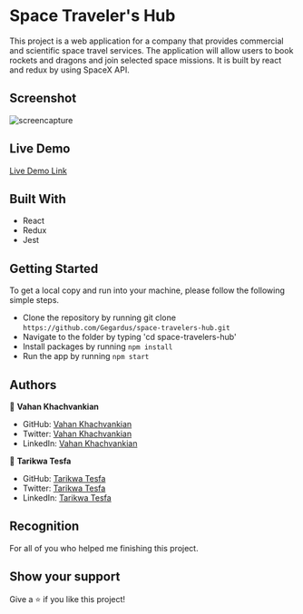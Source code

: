 # Space Traveler's Hub

This project is a web application for a company that provides commercial and scientific space travel services. The application will allow users to book rockets and dragons and join selected space missions. It is built by react and redux by using SpaceX API.

## Screenshot

![screencapture](https://user-images.githubusercontent.com/38283436/157690019-0a8d4bfa-2e4b-4998-8dd9-d5cf84750af1.png)

## Live Demo

[Live Demo Link]()

## Built With

- React
- Redux
- Jest

## Getting Started

To get a local copy and run into your machine, please follow the following simple steps.

- Clone the repository by running git clone `https://github.com/Gegardus/space-travelers-hub.git`
- Navigate to the folder by typing 'cd space-travelers-hub'
- Install packages by running `npm install`
- Run the app by running `npm start`

## Authors

👤 **Vahan Khachvankian**

- GitHub: [Vahan Khachvankian](https://github.com/Gegardus)
- Twitter: [Vahan Khachvankian](https://twitter.com/Gegardus)
- LinkedIn: [Vahan Khachvankian](https://www.linkedin.com/in/vahan-khachvankian/)


👤 **Tarikwa Tesfa**

- GitHub: [Tarikwa Tesfa](https://github.com/tariktesfa)
- Twitter: [Tarikwa Tesfa](https://twitter.com/tarik_tesfa)
- LinkedIn: [Tarikwa Tesfa](https://www.linkedin.com/in/tarikwa-tesfa-232a64167/)

## Recognition

For all of you who helped me finishing this project.
## Show your support

Give a ⭐ if you like this project!
